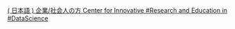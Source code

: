 [( 日本語 ) 企業/社会人の方   Center for Innovative #Research and Education in #DataScience](https://qi.tc/qi/119659)